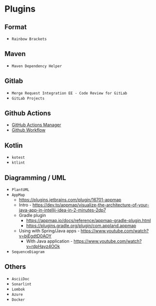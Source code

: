 # Plugins

## Format

* `Rainbow Brackets`

## Maven

* `Maven Dependency Helper`

## Gitlab

* `Merge Request Integration EE - Code Review for GitLab`
* `GitLab Projects`

## Github Actions

* [GitHub Actions Manager](https://plugins.jetbrains.com/plugin/19347-github-actions-manager)
* [Github Workflow](https://plugins.jetbrains.com/plugin/21396-github-workflow)

## Kotlin

* `kotest`
* `ktlint`

## Diagramming / UML

* `PlantUML`
* `AppMap`
  * https://plugins.jetbrains.com/plugin/16701-appmap 
  * Intro - https://dev.to/appmap/visualize-the-architecture-of-your-java-app-in-intellij-idea-in-2-minutes-2dp7
  * Gradle plugin
    * https://appmap.io/docs/reference/appmap-gradle-plugin.html 
    * https://plugins.gradle.org/plugin/com.appland.appmap
  * Using with Spring/Java apps - https://www.youtube.com/watch?v=bjEgdtD0AOY
    * With Java application - https://www.youtube.com/watch?v=rdpHayz4OOk
* `SequenceDiagram`

## Others

* `AsciiDoc`
* `Sonarlint`
* `Lombok`
* `Azure`
* `Docker`
